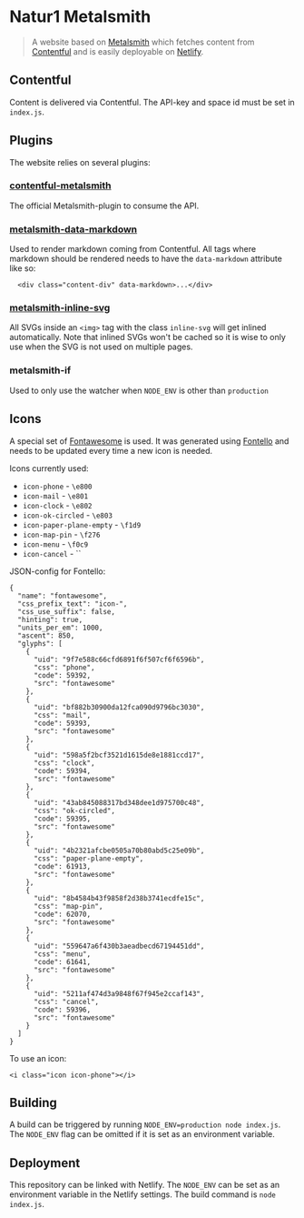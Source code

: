 # Natur1 Metalsmith
> A website based on [Metalsmith](http://www.metalsmith.io/) which fetches content from [Contentful](http://contentful.io) and is easily deployable on [Netlify](http://netlify.com).

## Contentful
Content is delivered via Contentful. The API-key and space id must be set in `index.js`.

## Plugins
The website relies on several plugins:
### [contentful-metalsmith](https://github.com/contentful/contentful-metalsmith)
The official Metalsmith-plugin to consume the API.
### [metalsmith-data-markdown](https://github.com/majodev/metalsmith-data-markdown)
Used to render markdown coming from Contentful. All tags where markdown should be rendered needs to have the `data-markdown` attribute like so:
```
  <div class="content-div" data-markdown>...</div>
```
### [metalsmith-inline-svg](https://github.com/meatysolutions/metalsmith-inline-svg)
All SVGs inside an `<img>` tag with the class `inline-svg` will get inlined automatically. Note that inlined SVGs won't be cached so it is wise to only use when the SVG is not used on multiple pages.
### metalsmith-if
Used to only use the watcher when `NODE_ENV` is other than `production`

## Icons
A special set of [Fontawesome](http://fontawesome.io/) is used. It was generated using [Fontello](http://fontello.com/) and needs to be updated every time a new icon is needed.

Icons currently used:
- `icon-phone` - `\e800`
- `icon-mail` - `\e801`
- `icon-clock` - `\e802`
- `icon-ok-circled` - `\e803`
- `icon-paper-plane-empty` - `\f1d9`
- `icon-map-pin` - `\f276`
- `icon-menu` - `\f0c9`
- `icon-cancel` - ``

JSON-config for Fontello:
```
{
  "name": "fontawesome",
  "css_prefix_text": "icon-",
  "css_use_suffix": false,
  "hinting": true,
  "units_per_em": 1000,
  "ascent": 850,
  "glyphs": [
    {
      "uid": "9f7e588c66cfd6891f6f507cf6f6596b",
      "css": "phone",
      "code": 59392,
      "src": "fontawesome"
    },
    {
      "uid": "bf882b30900da12fca090d9796bc3030",
      "css": "mail",
      "code": 59393,
      "src": "fontawesome"
    },
    {
      "uid": "598a5f2bcf3521d1615de8e1881ccd17",
      "css": "clock",
      "code": 59394,
      "src": "fontawesome"
    },
    {
      "uid": "43ab845088317bd348dee1d975700c48",
      "css": "ok-circled",
      "code": 59395,
      "src": "fontawesome"
    },
    {
      "uid": "4b2321afcbe0505a70b80abd5c25e09b",
      "css": "paper-plane-empty",
      "code": 61913,
      "src": "fontawesome"
    },
    {
      "uid": "8b4584b43f9858f2d38b3741ecdfe15c",
      "css": "map-pin",
      "code": 62070,
      "src": "fontawesome"
    },
    {
      "uid": "559647a6f430b3aeadbecd67194451dd",
      "css": "menu",
      "code": 61641,
      "src": "fontawesome"
    },
    {
      "uid": "5211af474d3a9848f67f945e2ccaf143",
      "css": "cancel",
      "code": 59396,
      "src": "fontawesome"
    }
  ]
}
```

To use an icon:
```
<i class="icon icon-phone"></i>
```

## Building
A build can be triggered by running `NODE_ENV=production node index.js`. The `NODE_ENV` flag can be omitted if it is set as an environment variable.

## Deployment
This repository can be linked with Netlify. The `NODE_ENV` can be set as an environment variable in the Netlify settings. The build command is `node index.js`.
